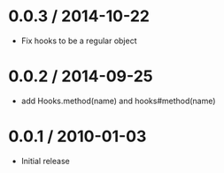 
0.0.3 / 2014-10-22
==================

  * Fix hooks to be a regular object

0.0.2 / 2014-09-25
==================

 * add Hooks.method(name) and hooks#method(name)

0.0.1 / 2010-01-03
==================

  * Initial release
